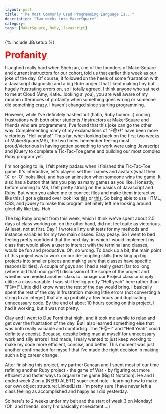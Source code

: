 ```yaml
---
layout: post
title: "The Most Commonly Used Programming Language Is..."
description: "Two weeks into MakerSquare"
category:
tags: [MakerSquare, Ruby, Javascript]
---
```

{% include JB/setup %}

<strong><span style="color:red;font-size:30px">Profanity</span></strong>.

I laughed really hard when Shehzan, one of the founders of MakerSquare and current instructors for our cohort, told us that earlier this week as our joke of the day. Of course, it followed on the heels of some frustration with a Javascript diagnostic and a big Ruby project that I kept making tiny but hugely frustrating errors on, so I totally agreed. I think anyone who sat next to me at Cloud (Amy, Katie...looking at you), you are well aware of my random utterances of profanity when something goes wrong or someone did something crazy. I haven't changed since starting programming.

However, while I've definitely hashed out (haha, Ruby humor...) coding frustrations with both other students / instructors at MakerSquare and friends who are programmers, I've found that this joke can go the other way. Complementing many of my exclamations of "F@*!" have been more victorious "Hell yeahs!" Thus far, when looking back on the first two weeks of MakerSquare(MS), the two times I remember feeling most proud/victorious in having gotten something to work were using Javascript and jQuery to complete a Tic-Tac-Toe game and building our most complex Ruby program yet.

I'm not going to lie, I felt pretty badass when I finished the Tic-Tac-Toe game. It's interactive, let's players set their names and avatars(what their 'X' or 'O' looks like), and has an animation when someone wins the game. It also has a button that lets you play as many games as you like. Honestly, before coming to MS, I felt pretty strong on the basics of Javascript and Ruby. But when you asked me to connect files and make them interactive like this, I got a glazed over look like <a href="http://mrsec.com/wp-content/uploads/2014/02/bush-huh.jpg">this</a> or <a href="https://c2.staticflickr.com/8/7064/6818238266_598c60e672.jpg">this</a>. So being able to use HTML, CSS, and jQuery to make this program definitely left me looking around gleefully like <a href="http://media.tumblr.com/tumblr_ly7kzuvMQt1r4ibh3.jpg">this</a>. Hah.

The big Ruby project from this week, which I think we've spent about 2.5 days of class working on, on the other hand, did not feel quite as victorious. At least, not at first. Day 1 I wrote all my unit tests for my methods and instance variables for my two main classes. Easy peasy. So I went to bed feeling pretty confident that the next day, in which I would implement my class that would allow a user to interact with the terminal and classes, would be fun and productive. Oh, so wrong. To back up a bit, the main point of this project was to work on our de-coupling skills (breaking up big projects into smaller pieces and making sure that classes have specific responsibilities). A couple of guys and I had a really great (far too long (where did that hour go??)) discussion of the scope of the project and whether we needed another class to manage our Project class or simply utilize a class variable. I was still feeling pretty "Hell yeah" here rather than "F@*!" Little did I know what the rest of the day would bring. I basically spent the rest of the day in frustration, making little errors (not converting a string to an integer) that ate up probably a few hours and duplicating unnecessary code. By the end of about 10 hours coding on this project, I had it working, but it was not pretty.

Clay and I went to Due Forni that night, and it took me awhile to relax and get over the frustration of the day. But I also learned something else that was both really valuable and comforting. The "F@*!" and "Hell Yeah" could definitely coexist. Because, despite being mad at myself for unnecessary work and silly errors I had made, I really wanted to just keep working to make my code more efficient, concise, and better. This moment was just another confirmation for myself that I've made the right decision in making such a big career change.

After finishing this project, my partner Canaan and I spent most of our time refining another Ruby project - the game of War - by figuring out more efficient and faster ways to organize the game (Big O Notation). He and I ended week 2 on a (NERD ALERT) super cool note - learning how to make our own object structure: LinkedLists. I'm pretty sure I have never left a class feeling as accomplished and happy as I did yesterday.

So here's to 2 weeks under my belt and the start of week 3 on Monday! (Oh, and friends, sorry I'm basically nonexistent....)

